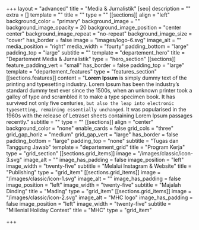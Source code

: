 +++
layout = "advanced"
title = "Media & Jurnalistik"
[seo]
description = ""
extra = []
template = ""
title = ""
type = ""
[[sections]]
align = "left"
background_color = "primary"
background_image = ""
background_image_opacity = 20
background_image_position = "center center"
background_image_repeat = "no-repeat"
background_image_size = "cover"
has_border = false
image = "images/logo-6.svg"
image_alt = ""
media_position = "right"
media_width = "fourty"
padding_bottom = "large"
padding_top = "large"
subtitle = ""
template = "departement_hero"
title = "Departement Media & Jurnalistik"
type = "hero_section"
[[sections]]
feature_padding_vert = "small"
has_border = false
padding_top = "large"
template = "departement_features"
type = "features_section"
[[sections.features]]
content = "**Lorem Ipsum** is simply dummy text of the printing and typesetting industry. Lorem Ipsum has been the industry’s standard dummy text ever since the 1500s, when an unknown printer took a galley of type and scrambled it to make a type specimen book. It has survived not only five centuries, `but also the leap into electronic typesetting, remaining essentially unchanged`. It was popularised in the 1960s with the release of Letraset sheets containing Lorem Ipsum passages recently."
subtitle = ""
type = ""
[[sections]]
align = "center"
background_color = "none"
enable_cards = false
grid_cols = "three"
grid_gap_horiz = "medium"
grid_gap_vert = "large"
has_border = false
padding_bottom = "large"
padding_top = "none"
subtitle = "Tugas dan Tanggung Jawab"
template = "departement_grid"
title = "Program Kerja"
type = "grid_section"
[[sections.grid_items]]
image = "/images/classic/icon-3.svg"
image_alt = ""
image_has_padding = false
image_position = "left"
image_width = "twenty-five"
subtitle = "Melalui Instagram & Website"
title = "Publishing"
type = "grid_item"
[[sections.grid_items]]
image = "/images/classic/icon-1.svg"
image_alt = ""
image_has_padding = false
image_position = "left"
image_width = "twenty-five"
subtitle = "Majalah Dinding"
title = "Mading"
type = "grid_item"
[[sections.grid_items]]
image = "/images/classic/icon-2.svg"
image_alt = "MHC logo"
image_has_padding = false
image_position = "left"
image_width = "twenty-five"
subtitle = "Millenial Holiday Contest"
title = "MHC"
type = "grid_item"

+++

